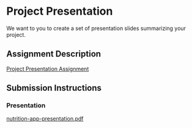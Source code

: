 
# Project Presentation
We want to you to create a set of presentation slides summarizing your project.

## Assignment Description
[Project Presentation Assignment](https://education.launchcode.org/liftoff/modules/assignments/project-presentation)

## Submission Instructions

### Presentation
[nutrition-app-presentation.pdf](https://github.com/JT-B/liftoff-assignments/files/6556100/nutrition-app-presentation.pdf)
